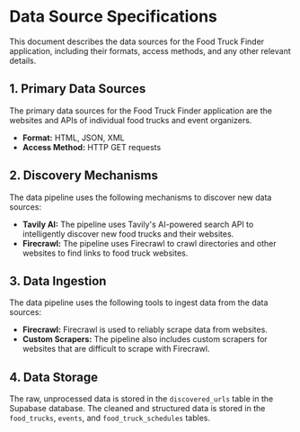 # Data Source Specifications

This document describes the data sources for the Food Truck Finder application, including their formats, access methods, and any other relevant details.

## 1. Primary Data Sources

The primary data sources for the Food Truck Finder application are the websites and APIs of individual food trucks and event organizers.

-   **Format:** HTML, JSON, XML
-   **Access Method:** HTTP GET requests

## 2. Discovery Mechanisms

The data pipeline uses the following mechanisms to discover new data sources:

-   **Tavily AI:** The pipeline uses Tavily's AI-powered search API to intelligently discover new food trucks and their websites.
-   **Firecrawl:** The pipeline uses Firecrawl to crawl directories and other websites to find links to food truck websites.

## 3. Data Ingestion

The data pipeline uses the following tools to ingest data from the data sources:

-   **Firecrawl:** Firecrawl is used to reliably scrape data from websites.
-   **Custom Scrapers:** The pipeline also includes custom scrapers for websites that are difficult to scrape with Firecrawl.

## 4. Data Storage

The raw, unprocessed data is stored in the `discovered_urls` table in the Supabase database. The cleaned and structured data is stored in the `food_trucks`, `events`, and `food_truck_schedules` tables.
